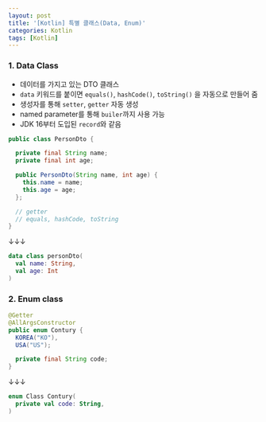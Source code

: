 ```yaml
---
layout: post
title: '[Kotlin] 특별 클래스(Data, Enum)'
categories: Kotlin
tags: [Kotlin]
---
```


### 1. Data Class
- 데이터를 가지고 있는 DTO 클래스
- `data` 키워드를 붙이면 `equals()`, `hashCode()`, `toString()` 을 자동으로 만들어 줌
- 생성자를 통해 `setter`, `getter` 자동 생성
- named parameter를 통해 `builer`까지 사용 가능
- JDK 16부터 도입된 `record`와 같음

```java
public class PersonDto {

  private final String name;
  private final int age;

  public PersonDto(String name, int age) {
    this.name = name;
    this.age = age;
  };

  // getter
  // equals, hashCode, toString
}
```

↓↓↓

```kotlin
data class personDto(
  val name: String,
  val age: Int
)
```

### 2. Enum class

```java
@Getter
@AllArgsConstructor
public enum Contury {
  KOREA("KO"),
  USA("US");

  private final String code;
}
```

↓↓↓

```kotlin
enum Class Contury(
  private val code: String,
) 
```